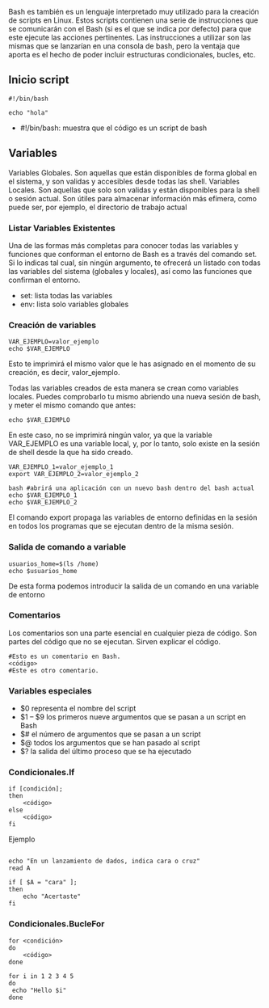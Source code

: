 Bash es también es un lenguaje interpretado muy utilizado para la creación de scripts en Linux.
Estos scripts contienen una serie de instrucciones que se comunicarán con el Bash (si es el que se indica por defecto) para que este ejecute las acciones pertinentes.
Las instrucciones a utilizar son las mismas que se lanzarían en una consola de bash, pero la ventaja que aporta es el hecho de poder incluir estructuras condicionales, bucles, etc.

## Inicio script

```
#!/bin/bash

echo "hola"
```

- #!/bin/bash: muestra que el código es un script de bash


## Variables

Variables Globales. Son aquellas que están disponibles de forma global en el sistema, y son validas y accesibles desde todas las shell.
Variables Locales. Son aquellas que solo son validas y están disponibles para la shell o sesión actual. Son útiles para almacenar información más efímera, como puede ser, por ejemplo, el directorio de trabajo actual

### Listar Variables Existentes

Una de las formas más completas para conocer todas las variables y funciones que conforman el entorno de Bash es a través del comando set. Si lo indicas tal cual, sin ningún argumento, te ofrecerá un listado con todas las variables del sistema (globales y locales), así como las funciones que confirman el entorno.
- set: lista todas las variables
- env: lista solo variables globales

### Creación de variables

```
VAR_EJEMPLO=valor_ejemplo
echo $VAR_EJEMPLO
```

Esto te imprimirá el mismo valor que le has asignado en el momento de su creación, es decir, valor_ejemplo.

Todas las variables creados de esta manera se crean como variables locales. Puedes comprobarlo tu mismo abriendo una nueva sesión de bash, y meter el mismo comando que antes:
```
echo $VAR_EJEMPLO
```

En este caso, no se imprimirá ningún valor, ya que la variable VAR_EJEMPLO es una variable local, y, por lo tanto, solo existe en la sesión de shell desde la que ha sido creado.

```
VAR_EJEMPLO_1=valor_ejemplo_1
export VAR_EJEMPLO_2=valor_ejemplo_2

bash #abrirá una aplicación con un nuevo bash dentro del bash actual
echo $VAR_EJEMPLO_1
echo $VAR_EJEMPLO_2
```

El comando export propaga las variables de entorno definidas en la sesión en todos los programas que se ejecutan dentro de la misma sesión.

### Salida de comando a variable
```
usuarios_home=$(ls /home)
echo $usuarios_home
```

De esta forma podemos introducir la salida de un comando en una variable de entorno

### Comentarios
Los comentarios son una parte esencial en cualquier pieza de código. Son partes del código que no se ejecutan. Sirven explicar el código.

```
#Esto es un comentario en Bash.
<código> 
#Este es otro comentario.
```


### Variables especiales

- $0 representa el nombre del script
- $1 – $9 los primeros nueve argumentos que se pasan a un script en Bash
- $# el número de argumentos que se pasan a un script
- $@ todos los argumentos que se han pasado al script
- $? la salida del último proceso que se ha ejecutado





### Condicionales.If

```
if [condición]; 
then 
    <código> 
else 
    <código> 
fi
```

Ejemplo

```

echo "En un lanzamiento de dados, indica cara o cruz"
read A

if [ $A = "cara" ];
then 
    echo "Acertaste"
fi
```


### Condicionales.BucleFor

```
for <condición>
do
    <código>
done

```

```
for i in 1 2 3 4 5
do
 echo "Hello $i"
done
```








